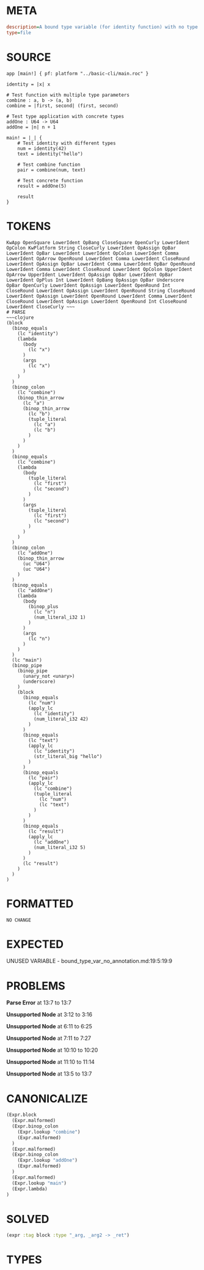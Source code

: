 # META
~~~ini
description=A bound type variable (for identity function) with no type annotation
type=file
~~~
# SOURCE
~~~roc
app [main!] { pf: platform "../basic-cli/main.roc" }

identity = |x| x

# Test function with multiple type parameters
combine : a, b -> (a, b)
combine = |first, second| (first, second)

# Test type application with concrete types
addOne : U64 -> U64
addOne = |n| n + 1

main! = |_| {
    # Test identity with different types
    num = identity(42)
    text = identity("hello")

    # Test combine function
    pair = combine(num, text)

    # Test concrete function
    result = addOne(5)

    result
}
~~~
# TOKENS
~~~text
KwApp OpenSquare LowerIdent OpBang CloseSquare OpenCurly LowerIdent OpColon KwPlatform String CloseCurly LowerIdent OpAssign OpBar LowerIdent OpBar LowerIdent LowerIdent OpColon LowerIdent Comma LowerIdent OpArrow OpenRound LowerIdent Comma LowerIdent CloseRound LowerIdent OpAssign OpBar LowerIdent Comma LowerIdent OpBar OpenRound LowerIdent Comma LowerIdent CloseRound LowerIdent OpColon UpperIdent OpArrow UpperIdent LowerIdent OpAssign OpBar LowerIdent OpBar LowerIdent OpPlus Int LowerIdent OpBang OpAssign OpBar Underscore OpBar OpenCurly LowerIdent OpAssign LowerIdent OpenRound Int CloseRound LowerIdent OpAssign LowerIdent OpenRound String CloseRound LowerIdent OpAssign LowerIdent OpenRound LowerIdent Comma LowerIdent CloseRound LowerIdent OpAssign LowerIdent OpenRound Int CloseRound LowerIdent CloseCurly ~~~
# PARSE
~~~clojure
(block
  (binop_equals
    (lc "identity")
    (lambda
      (body
        (lc "x")
      )
      (args
        (lc "x")
      )
    )
  )
  (binop_colon
    (lc "combine")
    (binop_thin_arrow
      (lc "a")
      (binop_thin_arrow
        (lc "b")
        (tuple_literal
          (lc "a")
          (lc "b")
        )
      )
    )
  )
  (binop_equals
    (lc "combine")
    (lambda
      (body
        (tuple_literal
          (lc "first")
          (lc "second")
        )
      )
      (args
        (tuple_literal
          (lc "first")
          (lc "second")
        )
      )
    )
  )
  (binop_colon
    (lc "addOne")
    (binop_thin_arrow
      (uc "U64")
      (uc "U64")
    )
  )
  (binop_equals
    (lc "addOne")
    (lambda
      (body
        (binop_plus
          (lc "n")
          (num_literal_i32 1)
        )
      )
      (args
        (lc "n")
      )
    )
  )
  (lc "main")
  (binop_pipe
    (binop_pipe
      (unary_not <unary>)
      (underscore)
    )
    (block
      (binop_equals
        (lc "num")
        (apply_lc
          (lc "identity")
          (num_literal_i32 42)
        )
      )
      (binop_equals
        (lc "text")
        (apply_lc
          (lc "identity")
          (str_literal_big "hello")
        )
      )
      (binop_equals
        (lc "pair")
        (apply_lc
          (lc "combine")
          (tuple_literal
            (lc "num")
            (lc "text")
          )
        )
      )
      (binop_equals
        (lc "result")
        (apply_lc
          (lc "addOne")
          (num_literal_i32 5)
        )
      )
      (lc "result")
    )
  )
)
~~~
# FORMATTED
~~~roc
NO CHANGE
~~~
# EXPECTED
UNUSED VARIABLE - bound_type_var_no_annotation.md:19:5:19:9
# PROBLEMS
**Parse Error**
at 13:7 to 13:7

**Unsupported Node**
at 3:12 to 3:16

**Unsupported Node**
at 6:11 to 6:25

**Unsupported Node**
at 7:11 to 7:27

**Unsupported Node**
at 10:10 to 10:20

**Unsupported Node**
at 11:10 to 11:14

**Unsupported Node**
at 13:5 to 13:7

# CANONICALIZE
~~~clojure
(Expr.block
  (Expr.malformed)
  (Expr.binop_colon
    (Expr.lookup "combine")
    (Expr.malformed)
  )
  (Expr.malformed)
  (Expr.binop_colon
    (Expr.lookup "addOne")
    (Expr.malformed)
  )
  (Expr.malformed)
  (Expr.lookup "main")
  (Expr.lambda)
)
~~~
# SOLVED
~~~clojure
(expr :tag block :type "_arg, _arg2 -> _ret")
~~~
# TYPES
~~~roc
~~~
